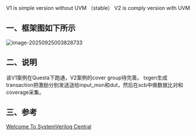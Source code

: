 V1 is simple version without UVM （stable）
V2 is comply version with UVM

## 一、框架图如下所示

![image-20250925003828733](C:\Users\Administrator\AppData\Roaming\Typora\typora-user-images\image-20250925003828733.png)

## 二、说明

该V1案例在Questa下跑通，V2案例的cover group待完善。
txgen生成transaction把激励分别发送送给input_mon和dut，然后在scb中做数据比对和coverage采集。

## 三、参考

[Welcome To SystemVerilog Central](https://www.asic-world.com/systemverilog/index.html)